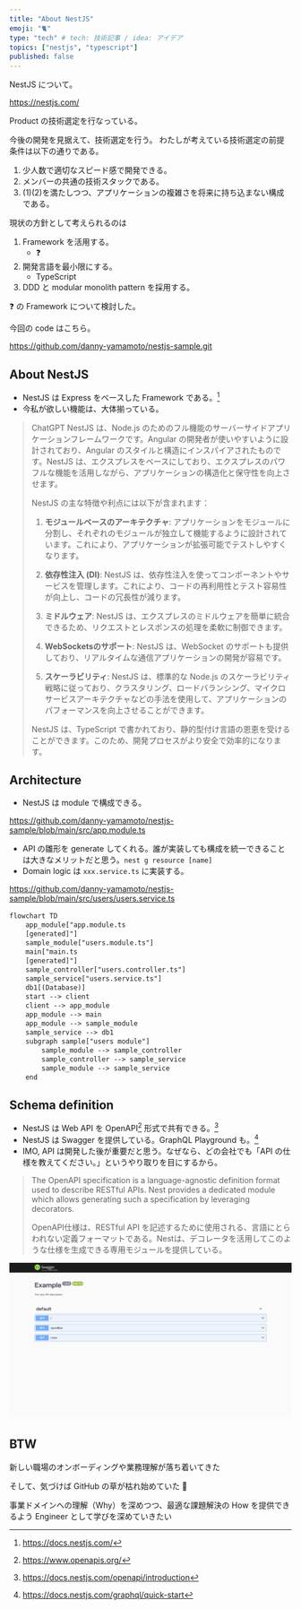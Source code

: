 ```yaml
---
title: "About NestJS"
emoji: "🐈"
type: "tech" # tech: 技術記事 / idea: アイデア
topics: ["nestjs", "typescript"]
published: false
---
```

NestJS について。

https://nestjs.com/

Product の技術選定を行なっている。

今後の開発を見据えて、技術選定を行う。
わたしが考えている技術選定の前提条件は以下の通りである。
1. 少人数で適切なスピード感で開発できる。
1. メンバーの共通の技術スタックである。
1. (1)(2)を満たしつつ、アプリケーションの複雑さを将来に持ち込まない構成である。

現状の方針として考えられるのは
1. Framework を活用する。
    - ❓
2. 開発言語を最小限にする。
    - TypeScript
3. DDD と modular monolith pattern を採用する。

❓ の Framework について検討した。

今回の code はこちら。

https://github.com/danny-yamamoto/nestjs-sample.git

## About NestJS
- NestJS は Express をベースした Framework である。[^3]
- 今私が欲しい機能は、大体揃っている。
> ChatGPT
> NestJS は、Node.js のためのフル機能のサーバーサイドアプリケーションフレームワークです。Angular の開発者が使いやすいように設計されており、Angular のスタイルと構造にインスパイアされたものです。NestJS は、エクスプレスをベースにしており、エクスプレスのパワフルな機能を活用しながら、アプリケーションの構造化と保守性を向上させます。
> 
> NestJS の主な特徴や利点には以下が含まれます：
> 
> 1. **モジュールベースのアーキテクチャ**: アプリケーションをモジュールに分割し、それぞれのモジュールが独立して機能するように設計されています。これにより、アプリケーションが拡張可能でテストしやすくなります。
> 
> 2. **依存性注入 (DI)**: NestJS は、依存性注入を使ってコンポーネントやサービスを管理します。これにより、コードの再利用性とテスト容易性が向上し、コードの冗長性が減ります。
> 
> 3. **ミドルウェア**: NestJS は、エクスプレスのミドルウェアを簡単に統合できるため、リクエストとレスポンスの処理を柔軟に制御できます。
> 
> 4. **WebSocketsのサポート**: NestJS は、WebSocket のサポートも提供しており、リアルタイムな通信アプリケーションの開発が容易です。
> 
> 5. **スケーラビリティ**: NestJS は、標準的な Node.js のスケーラビリティ戦略に従っており、クラスタリング、ロードバランシング、マイクロサービスアーキテクチャなどの手法を使用して、アプリケーションのパフォーマンスを向上させることができます。
> 
> NestJS は、TypeScript で書かれており、静的型付け言語の恩恵を受けることができます。このため、開発プロセスがより安全で効率的になります。

## Architecture
- NestJS は module で構成できる。

https://github.com/danny-yamamoto/nestjs-sample/blob/main/src/app.module.ts

- API の雛形を generate してくれる。誰が実装しても構成を統一できることは大きなメリットだと思う。`nest g resource [name]`
- Domain logic は `xxx.service.ts` に実装する。

https://github.com/danny-yamamoto/nestjs-sample/blob/main/src/users/users.service.ts

```mermaid
flowchart TD
    app_module["app.module.ts
    [generated]"]
    sample_module["users.module.ts"]
    main["main.ts
    [generated]"]
    sample_controller["users.controller.ts"]
    sample_service["users.service.ts"]
    db1[(Database)]
    start --> client
    client --> app_module
    app_module --> main
    app_module --> sample_module
    sample_service --> db1
    subgraph sample["users module"]
        sample_module --> sample_controller
        sample_controller --> sample_service
        sample_module --> sample_service
    end
```

## Schema definition
- NestJS は Web API を OpenAPI[^4] 形式で共有できる。[^1]
- NestJS は Swagger を提供している。GraphQL Playground も。[^2]
- IMO, API は開発した後が重要だと思う。なぜなら、どの会社でも「API の仕様を教えてください。」というやり取りを目にするから。
> The OpenAPI specification is a language-agnostic definition format used to describe RESTful APIs. Nest provides a dedicated module which allows generating such a specification by leveraging decorators.
>
> OpenAPI仕様は、RESTful API を記述するために使用される、言語にとらわれない定義フォーマットである。Nestは、デコレータを活用してこのような仕様を生成できる専用モジュールを提供している。

![alt text](/images/7e5fd225cc8041-a.png)

## BTW
新しい職場のオンボーディングや業務理解が落ち着いてきた

そして、気づけば GitHub の草が枯れ始めていた 🌱

事業ドメインへの理解（Why）を深めつつ、最適な課題解決の How を提供できるよう Engineer として学びを深めていきたい

[^1]: https://docs.nestjs.com/openapi/introduction
[^2]: https://docs.nestjs.com/graphql/quick-start
[^3]: https://docs.nestjs.com/
[^4]: https://www.openapis.org/
